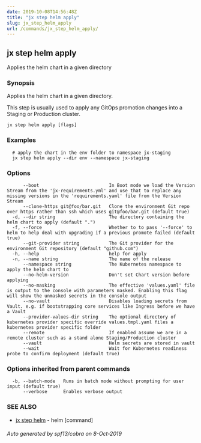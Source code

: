 ```yaml
---
date: 2019-10-08T14:56:48Z
title: "jx step helm apply"
slug: jx_step_helm_apply
url: /commands/jx_step_helm_apply/
---
```

## jx step helm apply

Applies the helm chart in a given directory

### Synopsis

Applies the helm chart in a given directory. 

This step is usually used to apply any GitOps promotion changes into a Staging or Production cluster.

```
jx step helm apply [flags]
```

### Examples

```
  # apply the chart in the env folder to namespace jx-staging
  jx step helm apply --dir env --namespace jx-staging
```

### Options

```
      --boot                          In Boot mode we load the Version Stream from the 'jx-requirements.yml' and use that to replace any missing versions in the 'requirements.yaml' file from the Version Stream
      --clone-https git@foo/bar.git   Clone the environment Git repo over https rather than ssh which uses git@foo/bar.git (default true)
  -d, --dir string                    The directory containing the helm chart to apply (default ".")
  -f, --force                         Whether to to pass '--force' to helm to help deal with upgrading if a previous promote failed (default true)
      --git-provider string           The Git provider for the environment Git repository (default "github.com")
  -h, --help                          help for apply
  -n, --name string                   The name of the release
      --namespace string              The Kubernetes namespace to apply the helm chart to
      --no-helm-version               Don't set Chart version before applying
      --no-masking                    The effective 'values.yaml' file is output to the console with parameters masked. Enabling this flag will show the unmasked secrets in the console output
      --no-vault                      Disables loading secrets from Vault. e.g. if bootstrapping core services like Ingress before we have a Vault
      --provider-values-dir string    The optional directory of kubernetes provider specific override values.tmpl.yaml files a kubernetes provider specific folder
      --remote                        If enabled assume we are in a remote cluster such as a stand alone Staging/Production cluster
      --vault                         Helm secrets are stored in vault
      --wait                          Wait for Kubernetes readiness probe to confirm deployment (default true)
```

### Options inherited from parent commands

```
  -b, --batch-mode   Runs in batch mode without prompting for user input (default true)
      --verbose      Enables verbose output
```

### SEE ALSO

* [jx step helm](/commands/jx_step_helm/)	 - helm [command]

###### Auto generated by spf13/cobra on 8-Oct-2019
